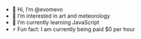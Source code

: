 - 👋 Hi, I’m @evomevo
- 👀 I’m interested in art and meteorology
- 🌱 I’m currently learning JavaScript
- ⚡ Fun fact: I am currently being paid $0 per hour

<!---
evomevo/evomevo is a ✨ special ✨ repository because its `README.md` (this file) appears on your GitHub profile.
You can click the Preview link to take a look at your changes.
--->
